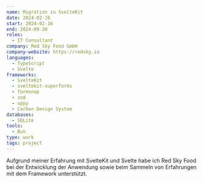 ```yaml
---
name: Migration zu SvelteKit
date: 2024-02-16
start: 2024-02-16
end: 2024-09-30
roles:
  - IT Consultant
company: Red Sky Food GmbH
company-website: https://redsky.io
languages:
  - TypeScript
  - Svelte
frameworks:
  - SvelteKit
  - sveltekit-superforms
  - formsnap
  - zod
  - uppy
  - Carbon Design System
databases:
  - SQLite
tools:
  - Bun
type: work
tags: project
---
```


Aufgrund meiner Erfahrung mit SvelteKit und Svelte habe ich Red Sky Food bei der Entwicklung der Anwendung sowie beim Sammeln von Erfahrungen mit dem Framework unterstützt.
